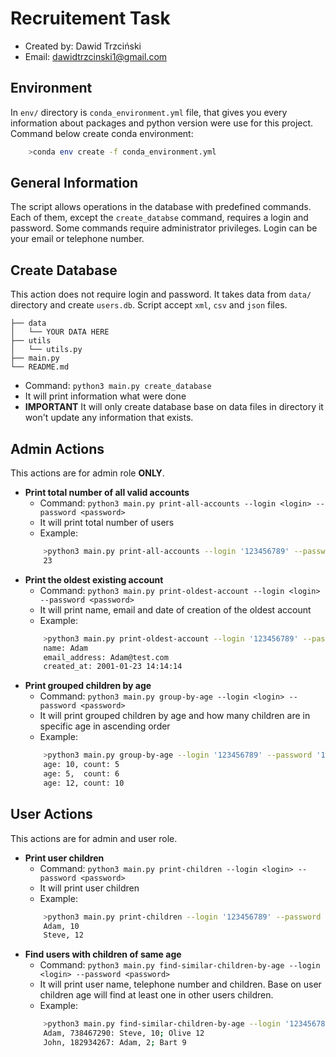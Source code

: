 # Recruitement Task
- Created by: Dawid Trzciński
- Email: dawidtrzcinski1@gmail.com

## Environment
In `env/` directory is `conda_environment.yml` file, that gives you every information about packages and python version were use for this project. Command below create conda environment:
```bash
    >conda env create -f conda_environment.yml
```

## General Information
The script allows operations in the database with predefined commands. Each of them, except the `create_databse` command, requires a login and password. Some commands require administrator privileges. Login can be your email or telephone number.

## Create Database
This action does not require login and password. It takes data from `data/` directory and create `users.db`. Script accept `xml`, `csv` and `json` files.
```
├── data
│   └── YOUR DATA HERE
├── utils
│   └── utils.py
├── main.py
└── README.md
```

- Command: `python3 main.py create_database`
- It will print information what were done
- **IMPORTANT** It will only create database base on data files in directory it won't update any information that exists.

## Admin Actions
This actions are for admin role **ONLY**.
- **Print total number of all valid accounts**
    - Command: `python3 main.py print-all-accounts --login <login> --password <password>`
    - It will print total number of users
    - Example: 
    ```bash
        >python3 main.py print-all-accounts --login '123456789' --password '12ass$#s'
        23
    ```
- **Print the oldest existing account**
    - Command: `python3 main.py print-oldest-account --login <login> --password <password>`
    - It will print name, email and date of creation of the oldest account
    - Example:
    ```bash
        >python3 main.py print-oldest-account --login '123456789' --password '12sdf#@'
        name: Adam
        email_address: Adam@test.com
        created_at: 2001-01-23 14:14:14
    ```
- **Print grouped children by age**
    - Command: `python3 main.py group-by-age --login <login> --password <password>`
    - It will print grouped children by age and how many children are in specific age in ascending order
    - Example:
    ```bash
        >python3 main.py group-by-age --login '123456789' --password '123sdf#@$'
        age: 10, count: 5
        age: 5,  count: 6
        age: 12, count: 10
    ```

## User Actions
This actions are for admin and user role.
- **Print user children**
    - Command: `python3 main.py print-children --login <login> --password <password>`
    - It will print user children
    - Example:
    ```bash
        >python3 main.py print-children --login '123456789' --password '123AF#@D'
        Adam, 10
        Steve, 12
    ```
- **Find users with children of same age**
    - Command: `python3 main.py find-similar-children-by-age --login <login> --password <password>`
    - It will print user name, telephone number and children. Base on user children age will find at least one in other users children.
    - Example:
    ```bash
        >python3 main.py find-similar-children-by-age --login '123456789' --password '12wxd#@'
        Adam, 738467290: Steve, 10; Olive 12
        John, 182934267: Adam, 2; Bart 9
    ```



